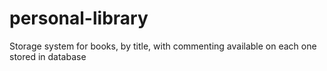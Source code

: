 # personal-library
Storage system for books, by title, with commenting available on each one stored in database

